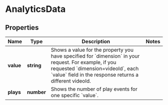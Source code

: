 
# AnalyticsData

## Properties

Name | Type | Description | Notes
------------ | ------------- | ------------- | -------------
**value** | **string** | Shows a value for the property you have specified for &#x60;dimension&#x60; in your request. For example, if you requested &#x60;dimension&#x3D;videoId&#x60;, each &#x60;value&#x60; field in the response returns a different videoId. | 
**plays** | **number** | Shows the number of play events for one specific &#x60;value&#x60;. | 



